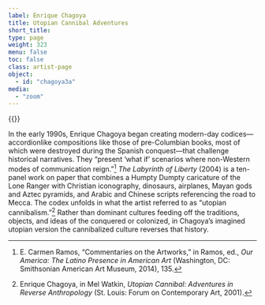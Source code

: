 ```yaml
---
label: Enrique Chagoya
title: Utopian Cannibal Adventures
short_title:
type: page
weight: 323
menu: false
toc: false
class: artist-page
object:
  - id: "chagoya3a"
media:
  - "zoom"
---
```

{{<q-figure id="chagoya3a">}}

In the early 1990s, Enrique Chagoya began creating modern-day codices—accordionlike compositions like those of pre-Columbian books, most of which were destroyed during the Spanish conquest—that challenge historical narratives. They “present ‘what if’ scenarios where non-Western modes of communication reign.”[^1] *The Labyrinth of Liberty* (2004) is a ten-panel work on paper that combines a Humpty Dumpty caricature of the Lone Ranger with Christian iconography, dinosaurs, airplanes, Mayan gods and Aztec pyramids, and Arabic and Chinese scripts referencing the road to Mecca. The codex unfolds in what the artist referred to as “utopian cannibalism.”[^2] Rather than dominant cultures feeding off the traditions, objects, and ideas of the conquered or colonized, in Chagoya’s imagined utopian version the cannibalized culture reverses that history.

[^1]: E. Carmen Ramos, “Commentaries on the Artworks,” in Ramos, ed., *Our America: The Latino Presence in American Art* (Washington, DC: Smithsonian American Art Museum, 2014), 135.

[^2]: Enrique Chagoya, in Mel Watkin, *Utopian Cannibal: Adventures in Reverse Anthropology* (St. Louis: Forum on Contemporary Art, 2001).
